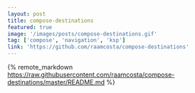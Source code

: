 ```yaml
---
layout: post
title: compose-destinations
featured: true
image: '/images/posts/compose-destinations.gif'
tag: ['compose', 'navigation', 'ksp']
link: 'https://github.com/raamcosta/compose-destinations'
---
```


{% remote_markdown https://raw.githubusercontent.com/raamcosta/compose-destinations/master/README.md %}

